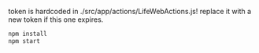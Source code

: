 
token is hardcoded in ./src/app/actions/LifeWebActions.js!
replace it with a new token if this one expires.

```bash
npm install
npm start
```